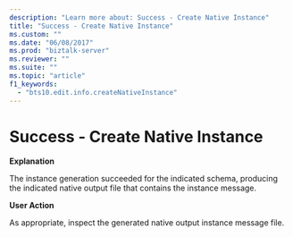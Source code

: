 ```yaml
---
description: "Learn more about: Success - Create Native Instance"
title: "Success - Create Native Instance"
ms.custom: ""
ms.date: "06/08/2017"
ms.prod: "biztalk-server"
ms.reviewer: ""
ms.suite: ""
ms.topic: "article"
f1_keywords: 
  - "bts10.edit.info.createNativeInstance"
---
```

# Success - Create Native Instance
**Explanation**  
  
 The instance generation succeeded for the indicated schema, producing the indicated native output file that contains the instance message.  
  
 **User Action**  
  
 As appropriate, inspect the generated native output instance message file.
